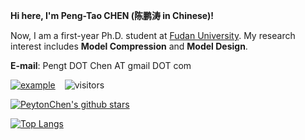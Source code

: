  <!-- **If you need to deploy our research work or seek interns, please reach out to me via thu DOT lhchen AT gmail DOT com.**-->

**Hi here, I'm Peng-Tao CHEN (陈鹏涛 in Chinese)!**

Now, I am a first-year Ph.D. student at [Fudan University](https://www.fudan.edu.cn/). My research interest includes **Model Compression** and **Model Design**.

**E-mail**: Pengt DOT Chen AT gmail DOT com

 [![example](https://img.shields.io/badge/HomePage-PtChen-green.svg)](https://peyton-chen.github.io/homepage/)  &ensp; ![visitors](https://visitor-badge.laobi.icu/badge?page_id=Peyton-Chen.Peyton-Chen) 

[![PeytonChen's github stars](https://github-readme-stats.vercel.app/api?username=Peyton-Chen&theme=material-palenight&count_private=true&hide=contribs)](https://github.com/Peyton-Chen)

[![Top Langs](https://github-readme-stats.vercel.app/api/top-langs/?username=Peyton-Chen&theme=material-palenight&hide=Jupyter&layout=compact)](https://github.com/Peyton-Chen)
